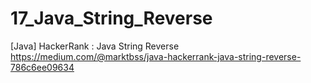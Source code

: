 # 17_Java_String_Reverse
[Java] HackerRank : Java String Reverse
https://medium.com/@marktbss/java-hackerrank-java-string-reverse-786c6ee09634
